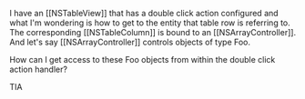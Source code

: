 I have an [[NSTableView]] that has a double click action configured and what I'm wondering is how to get to the entity that table row is referring to.
The corresponding [[NSTableColumn]] is bound to an [[NSArrayController]]. And let's say [[NSArrayController]] controls objects of type Foo.

How can I get access to these Foo objects from within the double click action handler?

TIA
